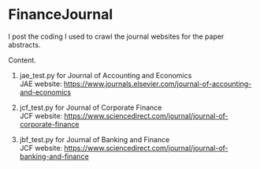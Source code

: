 # FinanceJournal


I post the coding I used to crawl the journal websites for the paper abstracts.

Content.
1. jae_test.py for Journal of Accounting and Economics  
JAE website: https://www.journals.elsevier.com/journal-of-accounting-and-economics
  
2. jcf_test.py for Journal of Corporate Finance     
JCF website: https://www.sciencedirect.com/journal/journal-of-corporate-finance
  
3. jbf_test.py for Journal of Banking and Finance     
JCF website: https://www.sciencedirect.com/journal/journal-of-banking-and-finance

